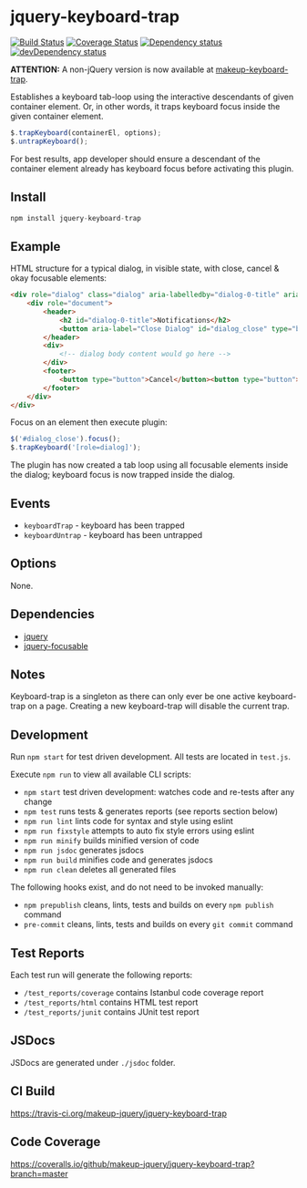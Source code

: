# jquery-keyboard-trap

<p>
    <a href="https://travis-ci.org/makeup-jquery/jquery-keyboard-trap"><img src="https://api.travis-ci.org/makeup-jquery/jquery-keyboard-trap.svg?branch=master" alt="Build Status" /></a>
    <a href='https://coveralls.io/github/makeup-jquery/jquery-keyboard-trap?branch=master'><img src='https://coveralls.io/repos/makeup-jquery/jquery-keyboard-trap/badge.svg?branch=master&service=github' alt='Coverage Status' /></a>
    <a href="https://david-dm.org/makeup-jquery/jquery-keyboard-trap"><img src="https://david-dm.org/makeup-jquery/jquery-keyboard-trap.svg" alt="Dependency status" /></a>
    <a href="https://david-dm.org/makeup-jquery/jquery-keyboard-trap#info=devDependencies"><img src="https://david-dm.org/makeup-jquery/jquery-keyboard-trap/dev-status.svg" alt="devDependency status" /></a>
</p>

**ATTENTION:** A non-jQuery version is now available at [makeup-keyboard-trap](https://github.com/makeup-js/makeup-keyboard-trap).

Establishes a keyboard tab-loop using the interactive descendants of given container element. Or, in other words, it traps keyboard focus inside the given container element.

```js
$.trapKeyboard(containerEl, options);
$.untrapKeyboard();
```

For best results, app developer should ensure a descendant of the container element
already has keyboard focus before activating this plugin.

## Install

```js
npm install jquery-keyboard-trap
```

## Example

HTML structure for a typical dialog, in visible state, with close, cancel & okay focusable elements:

```html
<div role="dialog" class="dialog" aria-labelledby="dialog-0-title" aria-hidden="false">
    <div role="document">
        <header>
            <h2 id="dialog-0-title">Notifications</h2>
            <button aria-label="Close Dialog" id="dialog_close" type="button"></button>
        </header>
        <div>
            <!-- dialog body content would go here -->            
        </div>
        <footer>
            <button type="button">Cancel</button><button type="button">Ok</button>
        </footer>
    </div>
</div>
```

Focus on an element then execute plugin:

```js
$('#dialog_close').focus();
$.trapKeyboard('[role=dialog]');
```

The plugin has now created a tab loop using all focusable elements inside the dialog; keyboard focus is now trapped inside the dialog.

## Events

* `keyboardTrap` - keyboard has been trapped
* `keyboardUntrap` - keyboard has been untrapped

## Options

None.

## Dependencies

* [jquery](https://jquery.com/)
* [jquery-focusable](https://github.com/makeup-jquery/jquery-focusable)

## Notes

Keyboard-trap is a singleton as there can only ever be one active keyboard-trap
on a page. Creating a new keyboard-trap will disable the current trap.

## Development

Run `npm start` for test driven development. All tests are located in `test.js`.

Execute `npm run` to view all available CLI scripts:

* `npm start` test driven development: watches code and re-tests after any change
* `npm test` runs tests & generates reports (see reports section below)
* `npm run lint` lints code for syntax and style using eslint
* `npm run fixstyle` attempts to auto fix style errors using eslint
* `npm run minify` builds minified version of code
* `npm run jsdoc` generates jsdocs
* `npm run build` minifies code and generates jsdocs
* `npm run clean` deletes all generated files

The following hooks exist, and do not need to be invoked manually:

* `npm prepublish` cleans, lints, tests and builds on every `npm publish` command
* `pre-commit` cleans, lints, tests and builds on every `git commit` command

## Test Reports

Each test run will generate the following reports:

* `/test_reports/coverage` contains Istanbul code coverage report
* `/test_reports/html` contains HTML test report
* `/test_reports/junit` contains JUnit test report

## JSDocs

JSDocs are generated under `./jsdoc` folder.

## CI Build

https://travis-ci.org/makeup-jquery/jquery-keyboard-trap

## Code Coverage

https://coveralls.io/github/makeup-jquery/jquery-keyboard-trap?branch=master
